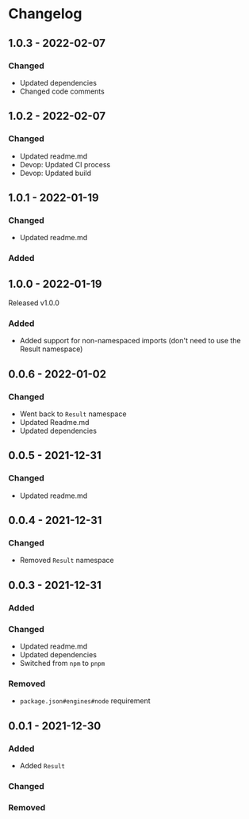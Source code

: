# Changelog

## 1.0.3 - 2022-02-07

### Changed

- Updated dependencies
- Changed code comments

## 1.0.2 - 2022-02-07

### Changed

- Updated readme.md
- Devop: Updated CI process
- Devop: Updated build

## 1.0.1 - 2022-01-19

### Changed

- Updated readme.md

### Added

## 1.0.0 - 2022-01-19

Released v1.0.0

### Added

- Added support for non-namespaced imports (don't need to use the Result
  namespace)

## 0.0.6 - 2022-01-02

### Changed

- Went back to `Result` namespace
- Updated Readme.md
- Updated dependencies

## 0.0.5 - 2021-12-31

### Changed

- Updated readme.md

## 0.0.4 - 2021-12-31

### Changed

- Removed `Result` namespace

## 0.0.3 - 2021-12-31

### Added

### Changed

- Updated readme.md
- Updated dependencies
- Switched from `npm` to `pnpm`

### Removed

- `package.json#engines#node` requirement

## 0.0.1 - 2021-12-30

### Added

- Added `Result`

### Changed

### Removed
